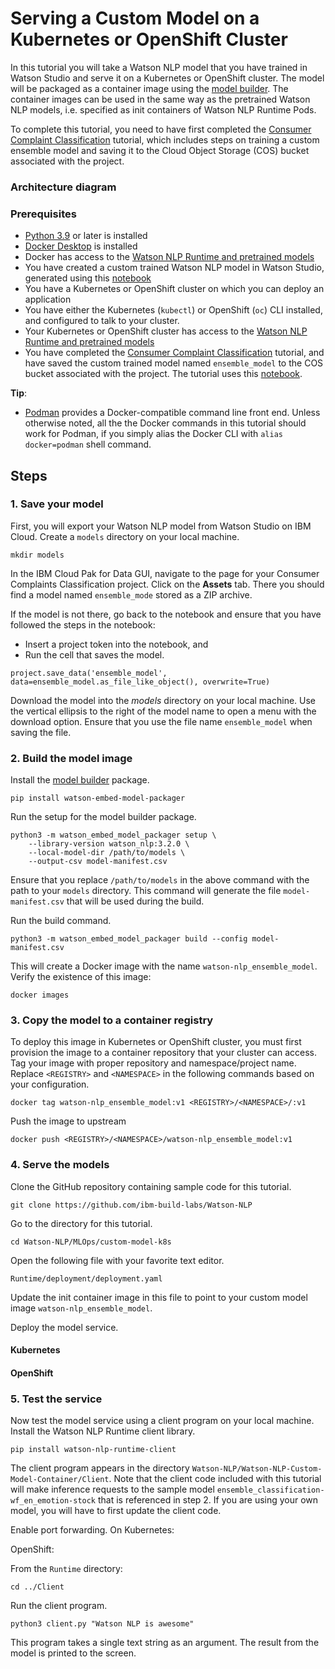 # Serving a Custom Model on a Kubernetes or OpenShift Cluster
In this tutorial you will take a Watson NLP model that you have trained in Watson Studio and serve it on a Kubernetes or OpenShift cluster. The model will be packaged as a container image using the [model builder](https://github.com/IBM/ibm-watson-embed-model-builder). The container images can be used in the same way as the pretrained Watson NLP models, i.e. specified as init containers of Watson NLP Runtime Pods.

To complete this tutorial, you need to have first completed the [Consumer Complaint Classification](https://techzone.ibm.com/collection/watson-nlp-text-classification#tab-1) tutorial, which includes steps on training a custom ensemble model and saving it to the Cloud Object Storage (COS) bucket associated with the project.

### Architecture diagram


### Prerequisites
    
- [Python 3.9](https://www.python.org/downloads/) or later is installed
- [Docker Desktop](https://docs.docker.com/get-docker/) is installed
- Docker has access to the [Watson NLP Runtime and pretrained models](https://github.com/ibm-build-labs/Watson-NLP/blob/main/MLOps/access/README.md#docker)
- You have created a custom trained Watson NLP model in Watson Studio, generated using this [notebook](https://github.com/ibm-build-labs/Watson-NLP/blob/main/ML/Text-Classification/Consumer%20complaints%20Classification.ipynb) 
- You have a Kubernetes or OpenShift cluster on which you can deploy an application
- You have either the Kubernetes (`kubectl`) or OpenShift (`oc`) CLI installed, and configured to talk to your cluster.
- Your Kubernetes or OpenShift cluster has access to the [Watson NLP Runtime and pretrained models](https://github.com/ibm-build-labs/Watson-NLP/blob/main/MLOps/access/README.md#kubernetes-and-openshift)
- You have completed the [Consumer Complaint Classification](https://techzone.ibm.com/collection/watson-nlp-text-classification#tab-1) tutorial, and have saved the custom trained model named `ensemble_model` to the COS bucket associated with the project. The tutorial uses this [notebook](https://github.com/ibm-build-labs/Watson-NLP/blob/main/ML/Text-Classification/Consumer%20complaints%20Classification.ipynb).
    
**Tip**:
- [Podman](https://podman.io/getting-started/installation) provides a Docker-compatible command line front end. Unless otherwise noted, all the the Docker commands in this tutorial should work for Podman, if you simply alias the Docker CLI with `alias docker=podman` shell command.  
      
    
## Steps

### 1. Save your model
First, you will export your Watson NLP model from Watson Studio on IBM Cloud. Create a `models` directory on your local machine.
```
mkdir models
```
In the IBM Cloud Pak for Data GUI, navigate to the page for your Consumer Complaints Classification project. Click on the **Assets** tab. There you should find a model named `ensemble_mode` stored as a ZIP archive. 

If the model is not there, go back to the notebook and ensure that you have followed the steps in the notebook:
  - Insert a project token into the notebook, and
  - Run the cell that saves the model.
```
project.save_data('ensemble_model', data=ensemble_model.as_file_like_object(), overwrite=True)
```

Download the model into the *models* directory on your local machine. Use the vertical ellipsis to the right of the model name to open a menu with the download option. Ensure that you use the file name `ensemble_model` when saving the file.

### 2. Build the model image

Install the [model builder](https://github.com/IBM/ibm-watson-embed-model-builder) package.
```
pip install watson-embed-model-packager
```
Run the setup for the model builder package.
```
python3 -m watson_embed_model_packager setup \
    --library-version watson_nlp:3.2.0 \
    --local-model-dir /path/to/models \
    --output-csv model-manifest.csv
```
Ensure that you replace `/path/to/models` in the above command with the path to your `models` directory.  This command will generate the file `model-manifest.csv` that will be used during the build.

Run the build command.
```
python3 -m watson_embed_model_packager build --config model-manifest.csv
```
This will create a Docker image with the name `watson-nlp_ensemble_model`. Verify the existence of this image:
```
docker images
```

### 3. Copy the model to a container registry

To deploy this image in Kubernetes or OpenShift cluster, you must first provision the image to a container repository that your cluster can access.  Tag your image with proper repository and namespace/project name. Replace `<REGISTRY>` and `<NAMESPACE>` in the following commands based on your configuration.
```
docker tag watson-nlp_ensemble_model:v1 <REGISTRY>/<NAMESPACE>/:v1 
```
Push the image to upstream
```
docker push <REGISTRY>/<NAMESPACE>/watson-nlp_ensemble_model:v1 
```

### 4. Serve the models

Clone the GitHub repository containing sample code for this tutorial.
```
git clone https://github.com/ibm-build-labs/Watson-NLP
```
Go to the directory for this tutorial.
```
cd Watson-NLP/MLOps/custom-model-k8s
```
Open the following file with your favorite text editor.
```
Runtime/deployment/deployment.yaml
```
Update the init container image in this file to point to your custom model image `watson-nlp_ensemble_model`.

Deploy the model service.

#### Kubernetes



#### OpenShift


### 5. Test the service
Now test the model service using a client program on your local machine. Install the Watson NLP Runtime client library.
```
pip install watson-nlp-runtime-client
```
The client program appears in the directory `Watson-NLP/Watson-NLP-Custom-Model-Container/Client`. Note that the client code included with this tutorial will make inference requests to the sample model `ensemble_classification-wf_en_emotion-stock` that is referenced in step 2.  If you are using your own model, you will have to first update the client code.

Enable port forwarding. On Kubernetes:

OpenShift:



From the `Runtime` directory:
```
cd ../Client 
```
Run the client program.
```
python3 client.py "Watson NLP is awesome" 
```
This program takes a single text string as an argument.  The result from the model is printed to the screen.
